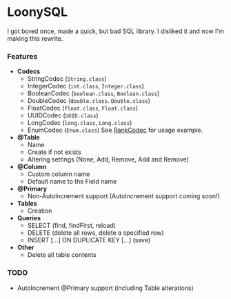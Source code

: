 # LoonySQL
I got bored once, made a quick, but bad SQL library. I disliked it and now I'm making this rewrite.

### Features
 * **Codecs**
   * StringCodec (`String.class`)
   * IntegerCodec (`int.class`, `Integer.class`)
   * BooleanCodec (`boolean.class`, `Boolean.class`)
   * DoubleCodec (`double.class`. `Double.class`)
   * FloatCodec (`float.class`, `Float.class`)
   * UUIDCodec (`UUID.class`)
   * LongCodec (`long.class`, `Long.class`)
   * EnumCodec (`Enum.class`) See [RankCodec](https://github.com/LoonyRules/LoonySQL/blob/master/src/test/java/uk/co/loonyrules/sql/codecs/RankCodec.java) for usage example.
 * **@Table**  
   * Name
   * Create if not exists
   * Altering settings (None, Add, Remove, Add and Remove)
 * **@Column**
   * Custom column name
   * Default name to the Field name
 * **@Primary**
   * Non-AutoIncrement support (AutoIncrement support coming soon!)
 * **Tables**
   * Creation
 * **Queries**
   * SELECT (find, findFirst, reload)
   * DELETE (delete all rows, delete a specified row)
   * INSERT [...] ON DUPLICATE KEY [...] (save)
 * **Other**
   * Delete all table contents

### TODO
 * AutoIncrement @Primary support (including Table alterations)